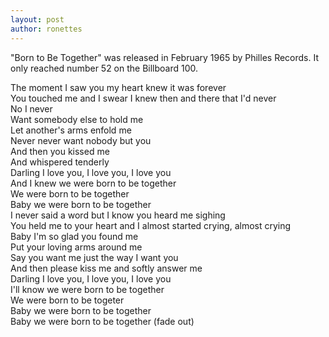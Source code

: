 ```yaml
---
layout: post
author: ronettes
---
```

"Born to Be Together" was released in February 1965 by Philles Records. It only reached number 52 on the Billboard 100.

The moment I saw you my heart knew it was forever  
You touched me and I swear I knew then and there that I'd never  
No I never  
Want somebody else to hold me  
Let another's arms enfold me  
Never never want nobody but you  
And then you kissed me  
And whispered tenderly  
Darling I love you, I love you, I love you  
And I knew we were born to be together  
We were born to be together  
Baby we were born to be together  
I never said a word but I know you heard me sighing  
You held me to your heart and I almost started crying, almost crying  
Baby I'm so glad you found me  
Put your loving arms around me  
Say you want me just the way I want you  
And then please kiss me and softly answer me  
Darling I love you, I love you, I love you  
I'll know we were born to be together  
We were born to be togeter  
Baby we were born to be together  
Baby we were born to be together (fade out)